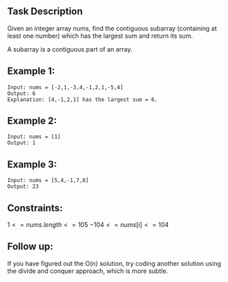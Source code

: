 ## Task Description

Given an integer array nums, find the contiguous subarray (containing at least one number) which has the largest sum and return its sum.

A subarray is a contiguous part of an array.

 

## Example 1:
```
Input: nums = [-2,1,-3,4,-1,2,1,-5,4]
Output: 6
Explanation: [4,-1,2,1] has the largest sum = 6.
```
## Example 2:
```
Input: nums = [1]
Output: 1
```
## Example 3:
```
Input: nums = [5,4,-1,7,8]
Output: 23
```

## Constraints:

$1 <= nums.length <= 105$
$-104 <= nums[i] <= 104$
 

## Follow up: 
If you have figured out the O(n) solution, try coding another solution using the divide and conquer approach, which is more subtle.